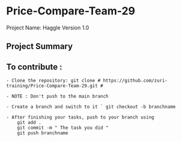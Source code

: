 # Price-Compare-Team-29

Project Name: Haggle Version 1.0 

## Project Summary

## To contribute :

```
- Clone the repository: git clone # https://github.com/zuri-training/Price-Compare-Team-29.git #

- NOTE : Don't push to the main branch

- Create a branch and switch to it ` git checkout -b branchname

- After finishing your tasks, push to your branch using
    git add .
    git commit -m " The task you did "
    git push branchname 

```
